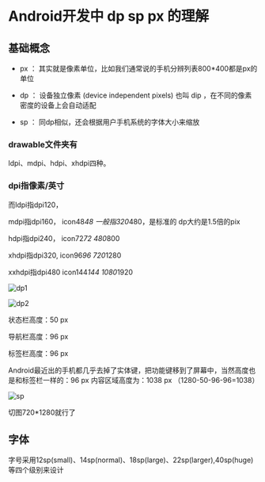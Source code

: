 # Android开发中 dp sp px 的理解

## 基础概念

- px ： 其实就是像素单位，比如我们通常说的手机分辨列表800*400都是px的单位

- dp ： 设备独立像素 (device independent pixels) 也叫 dip ，在不同的像素密度的设备上会自动适配

- sp ： 同dp相似，还会根据用户手机系统的字体大小来缩放

### drawable文件夹有

ldpi、mdpi、hdpi、xhdpi四种。

### dpi指像素/英寸

而ldpi指dpi120，

mdpi指dpi160， icon48*48    一般指320*480，是标准的 dp大约是1.5倍的pix

hdpi指dpi240，  icon72*72   480*800

xhdpi指dpi320,   icon96*96   720*1280

xxhdpi指dpi480   icon144*144 1080*1920

![dp1](https://note.youdao.com/yws/public/resource/749aabcc6fd96f41ff3179f1e1012294/xmlnote/7FE5D942C3A344CFB7DDEC99CC1CF47B/3744)

![dp2](https://note.youdao.com/yws/public/resource/749aabcc6fd96f41ff3179f1e1012294/xmlnote/A342AAD9D65B4C1C9A4E0EC9EBB75932/3746)

状态栏高度：50 px

导航栏高度：96 px

标签栏高度：96 px

Android最近出的手机都几乎去掉了实体键，把功能键移到了屏幕中，当然高度也是和标签栏一样的：96 px
内容区域高度为：1038 px （1280-50-96-96=1038）

![sp](https://note.youdao.com/yws/public/resource/749aabcc6fd96f41ff3179f1e1012294/xmlnote/70B39302D43E4B6D818FAF46DFCB4643/4802)

切图720*1280就行了

## 字体

字号采用12sp(small)、14sp(normal)、18sp(large)、22sp(larger),40sp(huge)等四个级别来设计